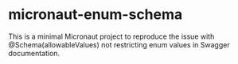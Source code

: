 # micronaut-enum-schema
This is a minimal Micronaut project to reproduce the issue with @Schema(allowableValues) not restricting enum values in Swagger documentation.
